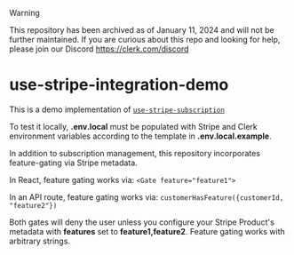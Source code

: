 > [!WARNING]  
> This repository has been archived as of January 11, 2024 and will not be further maintained. If you are curious about this repo and looking for help, please join our Discord https://clerk.com/discord

# use-stripe-integration-demo

This is a demo implementation of [`use-stripe-subscription`](https://github.com/clerkinc/use-stripe-subscription)

To test it locally, **.env.local** must be populated with Stripe and Clerk environment variables according to the template in **.env.local.example**.

In addition to subscription management, this repository incorporates feature-gating via Stripe metadata.

In React, feature gating works via: `<Gate feature="feature1">`

In an API route, feature gating works via: `customerHasFeature({customerId, "feature2"})`

Both gates will deny the user unless you configure your Stripe Product's metadata with **features** set to **feature1,feature2**. Feature gating works with arbitrary strings.
